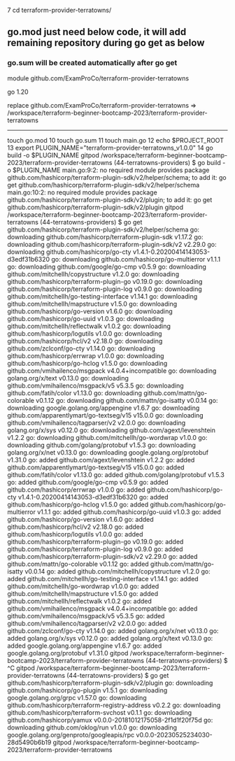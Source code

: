 7  cd terraform-provider-terratowns/

## go.mod just need below code, it will add remaining repository during go get as below
### go.sum will be created automatically after go get 
module github.com/ExamProCo/terraform-provider-terratowns

go 1.20

replace github.com/ExamProCo/terraform-provider-terratowns => /workspace/terraform-beginner-bootcamp-2023/terraform-provider-terratowns

---------------------

  touch go.mod
   10  touch go.sum
   11  touch main.go
   12  echo $PROJECT_ROOT 
   13  export PLUGIN_NAME="terraform-provider-terratowns_v1.0.0"
   14  go build -o $PLUGIN_NAME
   gitpod /workspace/terraform-beginner-bootcamp-2023/terraform-provider-terratowns (44-terratowns-providers) $ go build -o $PLUGIN_NAME
main.go:9:2: no required module provides package github.com/hashicorp/terraform-plugin-sdk/v2/helper/schema; to add it:
        go get github.com/hashicorp/terraform-plugin-sdk/v2/helper/schema
main.go:10:2: no required module provides package github.com/hashicorp/terraform-plugin-sdk/v2/plugin; to add it:
        go get github.com/hashicorp/terraform-plugin-sdk/v2/plugin
gitpod /workspace/terraform-beginner-bootcamp-2023/terraform-provider-terratowns (44-terratowns-providers) $ go get github.com/hashicorp/terraform-plugin-sdk/v2/helper/schema
go: downloading github.com/hashicorp/terraform-plugin-sdk v1.17.2
go: downloading github.com/hashicorp/terraform-plugin-sdk/v2 v2.29.0
go: downloading github.com/hashicorp/go-cty v1.4.1-0.20200414143053-d3edf31b6320
go: downloading github.com/hashicorp/go-multierror v1.1.1
go: downloading github.com/google/go-cmp v0.5.9
go: downloading github.com/mitchellh/copystructure v1.2.0
go: downloading github.com/hashicorp/terraform-plugin-go v0.19.0
go: downloading github.com/hashicorp/terraform-plugin-log v0.9.0
go: downloading github.com/mitchellh/go-testing-interface v1.14.1
go: downloading github.com/mitchellh/mapstructure v1.5.0
go: downloading github.com/hashicorp/go-version v1.6.0
go: downloading github.com/hashicorp/go-uuid v1.0.3
go: downloading github.com/mitchellh/reflectwalk v1.0.2
go: downloading github.com/hashicorp/logutils v1.0.0
go: downloading github.com/hashicorp/hcl/v2 v2.18.0
go: downloading github.com/zclconf/go-cty v1.14.0
go: downloading github.com/hashicorp/errwrap v1.0.0
go: downloading github.com/hashicorp/go-hclog v1.5.0
go: downloading github.com/vmihailenco/msgpack v4.0.4+incompatible
go: downloading golang.org/x/text v0.13.0
go: downloading github.com/vmihailenco/msgpack/v5 v5.3.5
go: downloading github.com/fatih/color v1.13.0
go: downloading github.com/mattn/go-colorable v0.1.12
go: downloading github.com/mattn/go-isatty v0.0.14
go: downloading google.golang.org/appengine v1.6.7
go: downloading github.com/apparentlymart/go-textseg/v15 v15.0.0
go: downloading github.com/vmihailenco/tagparser/v2 v2.0.0
go: downloading golang.org/x/sys v0.12.0
go: downloading github.com/agext/levenshtein v1.2.2
go: downloading github.com/mitchellh/go-wordwrap v1.0.0
go: downloading github.com/golang/protobuf v1.5.3
go: downloading golang.org/x/net v0.13.0
go: downloading google.golang.org/protobuf v1.31.0
go: added github.com/agext/levenshtein v1.2.2
go: added github.com/apparentlymart/go-textseg/v15 v15.0.0
go: added github.com/fatih/color v1.13.0
go: added github.com/golang/protobuf v1.5.3
go: added github.com/google/go-cmp v0.5.9
go: added github.com/hashicorp/errwrap v1.0.0
go: added github.com/hashicorp/go-cty v1.4.1-0.20200414143053-d3edf31b6320
go: added github.com/hashicorp/go-hclog v1.5.0
go: added github.com/hashicorp/go-multierror v1.1.1
go: added github.com/hashicorp/go-uuid v1.0.3
go: added github.com/hashicorp/go-version v1.6.0
go: added github.com/hashicorp/hcl/v2 v2.18.0
go: added github.com/hashicorp/logutils v1.0.0
go: added github.com/hashicorp/terraform-plugin-go v0.19.0
go: added github.com/hashicorp/terraform-plugin-log v0.9.0
go: added github.com/hashicorp/terraform-plugin-sdk/v2 v2.29.0
go: added github.com/mattn/go-colorable v0.1.12
go: added github.com/mattn/go-isatty v0.0.14
go: added github.com/mitchellh/copystructure v1.2.0
go: added github.com/mitchellh/go-testing-interface v1.14.1
go: added github.com/mitchellh/go-wordwrap v1.0.0
go: added github.com/mitchellh/mapstructure v1.5.0
go: added github.com/mitchellh/reflectwalk v1.0.2
go: added github.com/vmihailenco/msgpack v4.0.4+incompatible
go: added github.com/vmihailenco/msgpack/v5 v5.3.5
go: added github.com/vmihailenco/tagparser/v2 v2.0.0
go: added github.com/zclconf/go-cty v1.14.0
go: added golang.org/x/net v0.13.0
go: added golang.org/x/sys v0.12.0
go: added golang.org/x/text v0.13.0
go: added google.golang.org/appengine v1.6.7
go: added google.golang.org/protobuf v1.31.0
gitpod /workspace/terraform-beginner-bootcamp-2023/terraform-provider-terratowns (44-terratowns-providers) $ ^C
gitpod /workspace/terraform-beginner-bootcamp-2023/terraform-provider-terratowns (44-terratowns-providers) $ go get github.com/hashicorp/terraform-plugin-sdk/v2/plugin
go: downloading github.com/hashicorp/go-plugin v1.5.1
go: downloading google.golang.org/grpc v1.57.0
go: downloading github.com/hashicorp/terraform-registry-address v0.2.2
go: downloading github.com/hashicorp/terraform-svchost v0.1.1
go: downloading github.com/hashicorp/yamux v0.0.0-20181012175058-2f1d1f20f75d
go: downloading github.com/oklog/run v1.0.0
go: downloading google.golang.org/genproto/googleapis/rpc v0.0.0-20230525234030-28d5490b6b19
gitpod /workspace/terraform-beginner-bootcamp-2023/terraform-provider-terratowns 